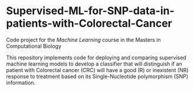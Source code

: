# Supervised-ML-for-SNP-data-in-patients-with-Colorectal-Cancer
Code project for the *Machine Learning* course in the Masters in Computational Biology

This repository  implements code for deploying and comparing supervised machine learning models to develop a classifier that will distinguish if an patient with Colorectal cancer (CRC) will have a good (R) or inexistent (NR) response to treatment based on its Single-Nucleotide polymorphism (SNP) information.
